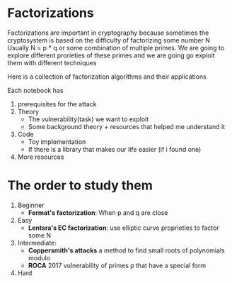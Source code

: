 # Factorizations
Factorizations are important in cryptography because sometimes the cryptosystem is based on the difficulty of factorizing some number N 
Usually N = p * q or some combination of multiple primes. We are going to explore different prorieties of these primes and we are going go exploit them with different techniques

Here is a collection of factorization algorithms and their applications

Each notebook has
1. prerequisites for the attack
2. Theory
    - The vulnerability(task) we want to exploit
    - Some background theory + resources that helped me understand it
3. Code
    - Toy implementation
    - If there is a library that makes our life easier (if i found one)
4. More resources

# The order to study them 

1. Beginner
    - **Fermat's factorization**: When p and q are close
2. Easy
    - **Lentsra's EC factorization**: use elliptic curve proprieties to factor some N
3. Intermediate:
    - **Coppersmith's attacks** a method to find small roots of polynomials modulo
    - **ROCA** 2017 vulnerability of primes p that have a special form
4. Hard
